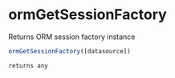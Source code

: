 # ormGetSessionFactory

Returns ORM session factory instance

```javascript
ormGetSessionFactory([datasource])
```

```javascript
returns any
```
